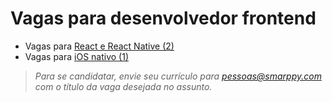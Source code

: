 # Vagas para desenvolvedor frontend

- Vagas para [React e React Native (2)](./frontend-react.md)
- Vagas para [iOS nativo (1)](./ios-nativo.md)

> _Para se candidatar, envie seu currículo para [pessoas@smarppy.com](mailto:pessoas@smarppy.com) com o título da vaga desejada no *assunto*._
